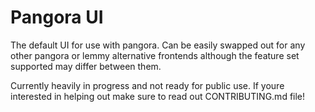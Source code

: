 # Pangora UI

The default UI for use with pangora. Can be easily swapped out for any other pangora or lemmy alternative frontends although the feature set supported may differ between them.

Currently heavily in progress and not ready for public use. If youre interested in helping out make sure to read out CONTRIBUTING.md file!
